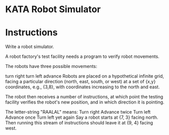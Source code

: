 # KATA Robot Simulator

# Instructions
Write a robot simulator.

A robot factory's test facility needs a program to verify robot movements.

The robots have three possible movements:

turn right
turn left
advance
Robots are placed on a hypothetical infinite grid, facing a particular direction (north, east, south, or west) at a set of {x,y} coordinates, e.g., {3,8}, with coordinates increasing to the north and east.

The robot then receives a number of instructions, at which point the testing facility verifies the robot's new position, and in which direction it is pointing.

The letter-string "RAALAL" means:
Turn right
Advance twice
Turn left
Advance once
Turn left yet again
Say a robot starts at {7, 3} facing north. Then running this stream of instructions should leave it at {9, 4} facing west.
